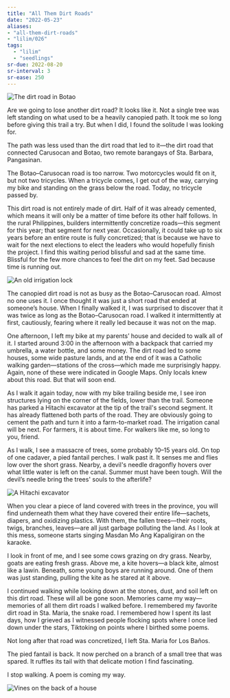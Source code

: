 ```yaml
---
title: "All Them Dirt Roads"
date: "2022-05-23"
aliases:
- "all-them-dirt-roads"
- "lilim/026"
tags:
  - "lilim"
  - "seedlings"
sr-due: 2022-08-20
sr-interval: 3
sr-ease: 250
---
```


![The dirt road in Botao](essays/images/dirt-road-botao.jpg)

Are we going to lose another dirt road? It looks like it. Not a single tree was left standing on what used to be a heavily canopied path. It took me so long before giving this trail a try. But when I did, I found the solitude I was looking for.

The path was less used than the dirt road that led to it—the dirt road that connected Carusocan and Botao, two remote barangays of Sta. Barbara, Pangasinan.

The Botao–Carusocan road is too narrow. Two motorcycles would fit on it, but not two tricycles. When a tricycle comes, I get out of the way, carrying my bike and standing on the grass below the road. Today, no tricycle passed by.

This dirt road is not entirely made of dirt. Half of it was already cemented, which means it will only be a matter of time before its other half follows. In the rural Philippines, builders intermittently concretize roads—this segment for this year; that segment for next year. Occasionally, it could take up to six years before an entire route is fully concretized; that is because we have to wait for the next elections to elect the leaders who would hopefully finish the project. I find this waiting period blissful and sad at the same time. Blissful for the few more chances to feel the dirt on my feet. Sad because time is running out.

![An old irrigation lock](essays/images/old-irrigation-lock.jpg)

The canopied dirt road is not as busy as the Botao–Carusocan road. Almost no one uses it. I once thought it was just a short road that ended at someone’s house. When I finally walked it, I was surprised to discover that it was twice as long as the Botao–Carusocan road. I walked it intermittently at first, cautiously, fearing where it really led because it was not on the map.

One afternoon, I left my bike at my parents’ house and decided to walk all of it. I started around 3:00 in the afternoon with a backpack that carried my umbrella, a water bottle, and some money. The dirt road led to some houses, some wide pasture lands, and at the end of it was a Catholic walking garden—stations of the cross—which made me surprisingly happy. Again, none of these were indicated in Google Maps. Only locals knew about this road. But that will soon end.

As I walk it again today, now with my bike trailing beside me, I see iron structures lying on the corner of the fields, lower than the trail. Someone has parked a Hitachi excavator at the tip of the trail's second segment. It has already flattened both parts of the road. They are obviously going to cement the path and turn it into a farm-to-market road. The irrigation canal will be next. For farmers, it is about time. For walkers like me, so long to you, friend.

As I walk, I see a massacre of trees, some probably 10–15 years old. On top of one cadaver, a pied fantail perches. I walk past it. It senses me and flies low over the short grass. Nearby, a devil's needle dragonfly hovers over what little water is left on the canal. Summer must have been tough. Will the devil’s needle bring the trees' souls to the afterlife?

![A Hitachi excavator](essays/images/hitachi.jpg)

When you clear a piece of land covered with trees in the province, you will find underneath them what they have covered their entire life—sachets, diapers, and oxidizing plastics. With them, the fallen trees—their roots, twigs, branches, leaves—are all just garbage polluting the land. As I look at this mess, someone starts singing Masdan Mo Ang Kapaligiran on the karaoke.

I look in front of me, and I see some cows grazing on dry grass. Nearby, goats are eating fresh grass. Above me, a kite hovers—a black kite, almost like a lawin. Beneath, some young boys are running around. One of them was just standing, pulling the kite as he stared at it above.

I continued walking while looking down at the stones, dust, and soil left on this dirt road. These will all be gone soon. Memories came my way—memories of all them dirt roads I walked before. I remembered my favorite dirt road in Sta. Maria, the snake road﻿. I remembered how I spent its last days, how I grieved as I witnessed people flocking spots where I once lied down under the stars, Tiktoking on points where I birthed some poems﻿.

Not long after that road was concretized, I left Sta. Maria for Los Baños.

The pied fantail is back. It now perched on a branch of a small tree that was spared. It ruffles its tail with that delicate motion I find fascinating.

I stop walking. A poem is coming my way.

![Vines on the back of a house](essays/images/vines-on-house.jpg)
